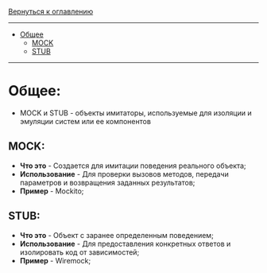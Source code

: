 [Вернуться к оглавлению](https://github.com/engine-it-in/different-level-task/blob/main/README.md)

***
* [Общее](#общее)
  * [MOCK](#mock)
  * [STUB](#stub)
***

# Общее:

* MOCK и STUB - объекты имитаторы, используемые для изоляции и эмуляции систем или ее компонентов 

## MOCK:
* **Что это** - Создается для имитации поведения реального объекта;
* **Использование** - Для проверки вызовов методов, передачи параметров и возвращения заданных результатов;
* **Пример** - Mockito;

## STUB:
* **Что это** - Объект с заранее определенным поведением;
* **Использование** - Для предоставления конкретных ответов и изолировать код от зависимостей;
* **Пример** - Wiremock;
